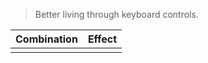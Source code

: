 > Better living through keyboard controls.

| Combination | Effect |
|:---------------:|:-------|
|||
